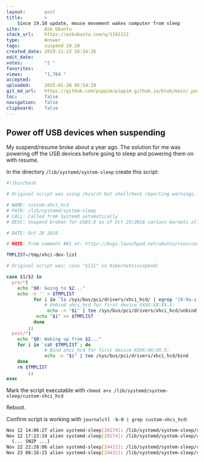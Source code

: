 ```yaml
---
layout:       post
title:        >
    Since 19.10 update, mouse movement wakes computer from sleep
site:         Ask Ubuntu
stack_url:    https://askubuntu.com/q/1191112
type:         Answer
tags:         suspend 19.10
created_date: 2019-11-23 16:24:26
edit_date:    
votes:        "2 "
favorites:    
views:        "1,764 "
accepted:     
uploaded:     2025-01-28 05:54:29
git_md_url:   https://github.com/pippim/pippim.github.io/blob/main/_posts/2019/2019-11-23-Since-19.10-update_-mouse-movement-wakes-computer-from-sleep.md
toc:          false
navigation:   false
clipboard:    false
---
```


## Power off USB devices when suspending



My suspend/resume broke about a year ago. The solution for me was powering off the USB devices before going to sleep and powering them on with resume.

In the directory `/lib/systemd/system-sleep` create this script:

``` bash
#!/bin/bash

# Original script was using /bin/sh but shellcheck reporting warnings.

# NAME: custom-xhci_hcd
# PATH: /lib/systemd/system-sleep
# CALL: Called from SystemD automatically
# DESC: Suspend broken for USB3.0 as of Oct 25/2018 various kernels all at once

# DATE: Oct 28 2018.

# NOTE: From comment #61 at: https://bugs.launchpad.net/ubuntu/+source/linux/+bug/522998

TMPLIST=/tmp/xhci-dev-list

# Original script was: case "${1}" in hibernate|suspend)

case $1/$2 in
  pre/*)
    echo "$0: Going to $2..."
    echo -n '' > $TMPLIST
          for i in `ls /sys/bus/pci/drivers/xhci_hcd/ | egrep '[0-9a-z]+\:[0-9a-z]+\:.*$'`; do
              # Unbind xhci_hcd for first device XXXX:XX:XX.X:
               echo -n "$i" | tee /sys/bus/pci/drivers/xhci_hcd/unbind
           echo "$i" >> $TMPLIST
          done
        ;;
  post/*)
    echo "$0: Waking up from $2..."
    for i in `cat $TMPLIST`; do
              # Bind xhci_hcd for first device XXXX:XX:XX.X:
              echo -n "$i" | tee /sys/bus/pci/drivers/xhci_hcd/bind
    done
    rm $TMPLIST
        ;;
esac
```

Mark the script executable with `chmod a+x /lib/systemd/system-sleep/custom-xhci_hcd`

Reboot.

Confirm script is working with `journalctl -b-0 | grep custom-xhci_hcd`:

``` bash
Nov 12 14:06:27 alien systemd-sleep[20174]: /lib/systemd/system-sleep/custom-xhci_hcd: Going to suspend...
Nov 12 17:22:19 alien systemd-sleep[20174]: /lib/systemd/system-sleep/custom-xhci_hcd: Waking up from suspend...
  (... SNIP ...)
Nov 22 22:28:06 alien systemd-sleep[24432]: /lib/systemd/system-sleep/custom-xhci_hcd: Going to suspend...
Nov 23 08:16:15 alien systemd-sleep[24432]: /lib/systemd/system-sleep/custom-xhci_hcd: Waking up from suspend...
```

